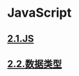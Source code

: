 # JavaScript
## [2.1.JS](./01-js&variable&datatype.md)

## [2.2.数据类型](./02-datatype.md)
<!--
 * @Description: 
 * @Author: Lillian
 * @Date: 2021-12-03 09:55:56
 * @LastEditTime: 2022-03-09 20:12:06
 * Copyright (c) 2022 by Lillian, All Rights Reserved. 
-->